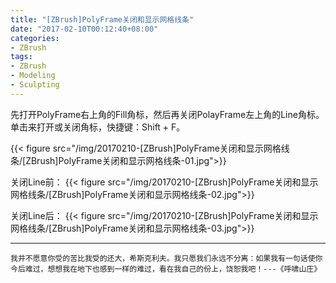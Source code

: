 ```yaml
---
title: "[ZBrush]PolyFrame关闭和显示网格线条"
date: "2017-02-10T00:12:40+08:00"
categories:
- ZBrush
tags:
- ZBrush
- Modeling
- Sculpting
---
```


先打开PolyFrame右上角的Fill角标，然后再关闭PolayFrame左上角的Line角标。单击来打开或关闭角标，快捷键：Shift + F。

{{< figure src="/img/20170210-[ZBrush]PolyFrame关闭和显示网格线条/[ZBrush]PolyFrame关闭和显示网格线条-01.jpg">}}

关闭Line前：
{{< figure src="/img/20170210-[ZBrush]PolyFrame关闭和显示网格线条/[ZBrush]PolyFrame关闭和显示网格线条-02.jpg">}}

关闭Line后：
{{< figure src="/img/20170210-[ZBrush]PolyFrame关闭和显示网格线条/[ZBrush]PolyFrame关闭和显示网格线条-03.jpg">}}
 
***
`我并不愿意你受的苦比我受的还大，希斯克利夫。我只愿我们永远不分离：如果我有一句话使你今后难过，想想我在地下也感到一样的难过，看在我自己的份上，饶恕我吧！---《呼啸山庄》`